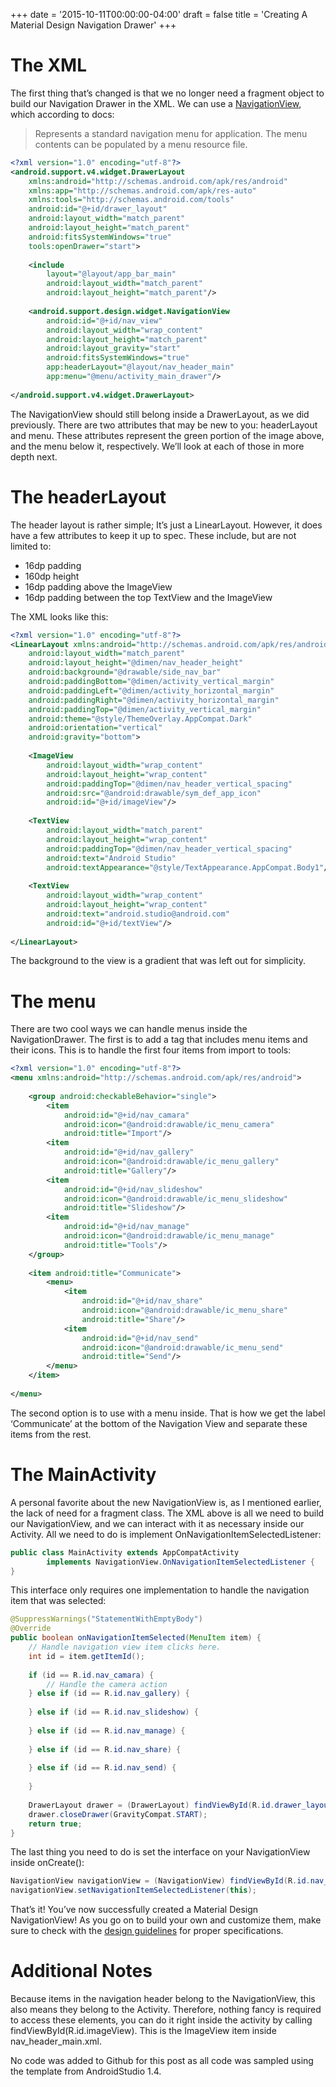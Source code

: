 +++
date = '2015-10-11T00:00:00-04:00'
draft = false
title = 'Creating A Material Design Navigation Drawer'
+++

<!--more-->

# The XML

The first thing that’s changed is that we no longer need a fragment object to build our Navigation Drawer in the XML. We can use a [NavigationView](https://developer.android.com/reference/android/support/design/widget/NavigationView.html), which according to docs:

> Represents a standard navigation menu for application. The menu contents can be populated by a menu resource file.

```xml
<?xml version="1.0" encoding="utf-8"?>
<android.support.v4.widget.DrawerLayout
    xmlns:android="http://schemas.android.com/apk/res/android"
    xmlns:app="http://schemas.android.com/apk/res-auto"
    xmlns:tools="http://schemas.android.com/tools"
    android:id="@+id/drawer_layout"
    android:layout_width="match_parent"
    android:layout_height="match_parent"
    android:fitsSystemWindows="true"
    tools:openDrawer="start">
 
    <include
        layout="@layout/app_bar_main"
        android:layout_width="match_parent"
        android:layout_height="match_parent"/>
 
    <android.support.design.widget.NavigationView
        android:id="@+id/nav_view"
        android:layout_width="wrap_content"
        android:layout_height="match_parent"
        android:layout_gravity="start"
        android:fitsSystemWindows="true"
        app:headerLayout="@layout/nav_header_main"
        app:menu="@menu/activity_main_drawer"/>
 
</android.support.v4.widget.DrawerLayout>
```

The NavigationView should still belong inside a DrawerLayout, as we did previously. There are two attributes that may be new to you: headerLayout and menu. These attributes represent the green portion of the image above, and the menu below it, respectively. We’ll look at each of those in more depth next.

# The headerLayout

The header layout is rather simple; It’s just a LinearLayout. However, it does have a few attributes to keep it up to spec. These include, but are not limited to:

* 16dp padding
* 160dp height
* 16dp padding above the ImageView
* 16dp padding between the top TextView and the ImageView

The XML looks like this:

```xml
<?xml version="1.0" encoding="utf-8"?>
<LinearLayout xmlns:android="http://schemas.android.com/apk/res/android"
    android:layout_width="match_parent"
    android:layout_height="@dimen/nav_header_height"
    android:background="@drawable/side_nav_bar"
    android:paddingBottom="@dimen/activity_vertical_margin"
    android:paddingLeft="@dimen/activity_horizontal_margin"
    android:paddingRight="@dimen/activity_horizontal_margin"
    android:paddingTop="@dimen/activity_vertical_margin"
    android:theme="@style/ThemeOverlay.AppCompat.Dark"
    android:orientation="vertical"
    android:gravity="bottom">
 
    <ImageView
        android:layout_width="wrap_content"
        android:layout_height="wrap_content"
        android:paddingTop="@dimen/nav_header_vertical_spacing"
        android:src="@android:drawable/sym_def_app_icon"
        android:id="@+id/imageView"/>
 
    <TextView
        android:layout_width="match_parent"
        android:layout_height="wrap_content"
        android:paddingTop="@dimen/nav_header_vertical_spacing"
        android:text="Android Studio"
        android:textAppearance="@style/TextAppearance.AppCompat.Body1"/>
 
    <TextView
        android:layout_width="wrap_content"
        android:layout_height="wrap_content"
        android:text="android.studio@android.com"
        android:id="@+id/textView"/>
 
</LinearLayout>
```

The background to the view is a gradient that was left out for simplicity.

# The menu

There are two cool ways we can handle menus inside the NavigationDrawer. The first is to add a <group> tag that includes menu items and their icons. This is to handle the first four items from import to tools:

```xml
<?xml version="1.0" encoding="utf-8"?>
<menu xmlns:android="http://schemas.android.com/apk/res/android">
 
    <group android:checkableBehavior="single">
        <item
            android:id="@+id/nav_camara"
            android:icon="@android:drawable/ic_menu_camera"
            android:title="Import"/>
        <item
            android:id="@+id/nav_gallery"
            android:icon="@android:drawable/ic_menu_gallery"
            android:title="Gallery"/>
        <item
            android:id="@+id/nav_slideshow"
            android:icon="@android:drawable/ic_menu_slideshow"
            android:title="Slideshow"/>
        <item
            android:id="@+id/nav_manage"
            android:icon="@android:drawable/ic_menu_manage"
            android:title="Tools"/>
    </group>
 
    <item android:title="Communicate">
        <menu>
            <item
                android:id="@+id/nav_share"
                android:icon="@android:drawable/ic_menu_share"
                android:title="Share"/>
            <item
                android:id="@+id/nav_send"
                android:icon="@android:drawable/ic_menu_send"
                android:title="Send"/>
        </menu>
    </item>
 
</menu>
```

The second option is to use <item> with a menu inside. That is how we get the label ‘Communicate’ at the bottom of the Navigation View and separate these items from the rest.

# The MainActivity

A personal favorite about the new NavigationView is, as I mentioned earlier, the lack of need for a fragment class. The XML above is all we need to build our NavigationView, and we can interact with it as necessary inside our Activity. All we need to do is implement OnNavigationItemSelectedListener:

```java
public class MainActivity extends AppCompatActivity
        implements NavigationView.OnNavigationItemSelectedListener {
}
```

This interface only requires one implementation to handle the navigation item that was selected:

```java
@SuppressWarnings("StatementWithEmptyBody")
@Override
public boolean onNavigationItemSelected(MenuItem item) {
    // Handle navigation view item clicks here.
    int id = item.getItemId();
 
    if (id == R.id.nav_camara) {
        // Handle the camera action
    } else if (id == R.id.nav_gallery) {
 
    } else if (id == R.id.nav_slideshow) {
 
    } else if (id == R.id.nav_manage) {
 
    } else if (id == R.id.nav_share) {
 
    } else if (id == R.id.nav_send) {
 
    }
 
    DrawerLayout drawer = (DrawerLayout) findViewById(R.id.drawer_layout);
    drawer.closeDrawer(GravityCompat.START);
    return true;
}
```

The last thing you need to do is set the interface on your NavigationView inside onCreate():

```java
NavigationView navigationView = (NavigationView) findViewById(R.id.nav_view);
navigationView.setNavigationItemSelectedListener(this);
```

That’s it! You’ve now successfully created a Material Design NavigationView! As you go on to build your own and customize them, make sure to check with the [design guidelines](https://www.google.com/design/spec/patterns/navigation-drawer.html) for proper specifications.

# Additional Notes

Because items in the navigation header belong to the NavigationView, this also means they belong to the Activity. Therefore, nothing fancy is required to access these elements, you can do it right inside the activity by calling findViewById(R.id.imageView). This is the ImageView item inside nav_header_main.xml.

No code was added to Github for this post as all code was sampled using the template from AndroidStudio 1.4.